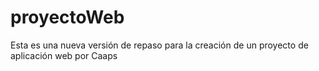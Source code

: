 # proyectoWeb
Esta es una nueva versión de repaso para la creación de un proyecto de aplicación web por Caaps
